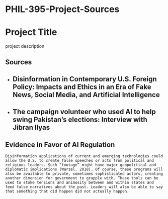 # PHIL-395-Project-Sources

# Project Title

project description

## Sources

- Disinformation in Contemporary U.S. Foreign Policy: Impacts and Ethics in an Era of Fake News, Social Media, and Artificial Intelligence
  - 
- The campaign volunteer who used AI to help swing Pakistan’s elections: Interview with Jibran Ilyas
  - 
## Evidence in Favor of AI Regulation

```text
Disinformation applications of current and emerging technologies could allow the U.S. to create false speeches or acts from political and religious leaders. Such “footage” might have major geopolitical and diplomatic implications (Warzel, 2018). Of course, these programs will also be available to private, sometimes sophisticated actors, creating another dimension for government to grapple with. These tools can be used to stoke tensions and animosity between and within states and feed false narratives about the past. Leaders will also be able to say that something that did happen did not actually happen.
